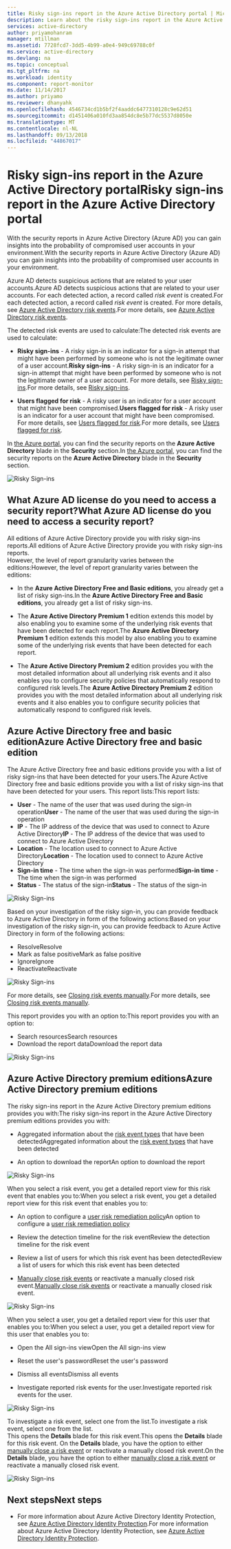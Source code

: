 ```yaml
---
title: Risky sign-ins report in the Azure Active Directory portal | Microsoft Docs
description: Learn about the risky sign-ins report in the Azure Active Directory portal
services: active-directory
author: priyamohanram
manager: mtillman
ms.assetid: 7728fcd7-3dd5-4b99-a0e4-949c69788c0f
ms.service: active-directory
ms.devlang: na
ms.topic: conceptual
ms.tgt_pltfrm: na
ms.workload: identity
ms.component: report-monitor
ms.date: 11/14/2017
ms.author: priyamo
ms.reviewer: dhanyahk
ms.openlocfilehash: 4546734cd1b5bf2f4aaddc6477310128c9e62d51
ms.sourcegitcommit: d1451406a010fd3aa854dc8e5b77dc5537d8050e
ms.translationtype: MT
ms.contentlocale: nl-NL
ms.lasthandoff: 09/13/2018
ms.locfileid: "44867017"
---
```

# <a name="risky-sign-ins-report-in-the-azure-active-directory-portal"></a><span data-ttu-id="df80c-103">Risky sign-ins report in the Azure Active Directory portal</span><span class="sxs-lookup"><span data-stu-id="df80c-103">Risky sign-ins report in the Azure Active Directory portal</span></span>

<span data-ttu-id="df80c-104">With the security reports in Azure Active Directory (Azure AD) you can gain insights into the probability of compromised user accounts in your environment.</span><span class="sxs-lookup"><span data-stu-id="df80c-104">With the security reports in Azure Active Directory (Azure AD) you can gain insights into the probability of compromised user accounts in your environment.</span></span> 

<span data-ttu-id="df80c-105">Azure AD detects suspicious actions that are related to your user accounts.</span><span class="sxs-lookup"><span data-stu-id="df80c-105">Azure AD detects suspicious actions that are related to your user accounts.</span></span> <span data-ttu-id="df80c-106">For each detected action, a record called *risk event* is created.</span><span class="sxs-lookup"><span data-stu-id="df80c-106">For each detected action, a record called *risk event* is created.</span></span> <span data-ttu-id="df80c-107">For more details, see [Azure Active Directory risk events](concept-risk-events.md).</span><span class="sxs-lookup"><span data-stu-id="df80c-107">For more details, see [Azure Active Directory risk events](concept-risk-events.md).</span></span> 

<span data-ttu-id="df80c-108">The detected risk events are used to calculate:</span><span class="sxs-lookup"><span data-stu-id="df80c-108">The detected risk events are used to calculate:</span></span>

- <span data-ttu-id="df80c-109">**Risky sign-ins** - A risky sign-in is an indicator for a sign-in attempt that might have been performed by someone who is not the legitimate owner of a user account.</span><span class="sxs-lookup"><span data-stu-id="df80c-109">**Risky sign-ins** - A risky sign-in is an indicator for a sign-in attempt that might have been performed by someone who is not the legitimate owner of a user account.</span></span> <span data-ttu-id="df80c-110">For more details, see [Risky sign-ins](../identity-protection/overview.md#risky-sign-ins).</span><span class="sxs-lookup"><span data-stu-id="df80c-110">For more details, see [Risky sign-ins](../identity-protection/overview.md#risky-sign-ins).</span></span> 

- <span data-ttu-id="df80c-111">**Users flagged for risk** - A risky user is an indicator for a user account that might have been compromised.</span><span class="sxs-lookup"><span data-stu-id="df80c-111">**Users flagged for risk** - A risky user is an indicator for a user account that might have been compromised.</span></span> <span data-ttu-id="df80c-112">For more details, see [Users flagged for risk](../identity-protection/overview.md#users-flagged-for-risk).</span><span class="sxs-lookup"><span data-stu-id="df80c-112">For more details, see [Users flagged for risk](../identity-protection/overview.md#users-flagged-for-risk).</span></span>  

<span data-ttu-id="df80c-113">In [the Azure portal](https://portal.azure.com), you can find the security reports on the **Azure Active Directory** blade in the **Security** section.</span><span class="sxs-lookup"><span data-stu-id="df80c-113">In [the Azure portal](https://portal.azure.com), you can find the security reports on the **Azure Active Directory** blade in the **Security** section.</span></span> 

![Risky Sign-ins](./media/concept-risky-sign-ins/10.png)


## <a name="what-azure-ad-license-do-you-need-to-access-a-security-report"></a><span data-ttu-id="df80c-115">What Azure AD license do you need to access a security report?</span><span class="sxs-lookup"><span data-stu-id="df80c-115">What Azure AD license do you need to access a security report?</span></span>  

<span data-ttu-id="df80c-116">All editions of Azure Active Directory provide you with risky sign-ins reports.</span><span class="sxs-lookup"><span data-stu-id="df80c-116">All editions of Azure Active Directory provide you with risky sign-ins reports.</span></span>  
<span data-ttu-id="df80c-117">However, the level of report granularity varies between the editions:</span><span class="sxs-lookup"><span data-stu-id="df80c-117">However, the level of report granularity varies between the editions:</span></span> 

- <span data-ttu-id="df80c-118">In the **Azure Active Directory Free and Basic editions**, you already get a list of risky sign-ins.</span><span class="sxs-lookup"><span data-stu-id="df80c-118">In the **Azure Active Directory Free and Basic editions**, you already get a list of risky sign-ins.</span></span> 

- <span data-ttu-id="df80c-119">The **Azure Active Directory Premium 1** edition extends this model by also enabling you to examine some of the underlying risk events that have been detected for each report.</span><span class="sxs-lookup"><span data-stu-id="df80c-119">The **Azure Active Directory Premium 1** edition extends this model by also enabling you to examine some of the underlying risk events that have been detected for each report.</span></span> 

- <span data-ttu-id="df80c-120">The **Azure Active Directory Premium 2** edition provides you with the most detailed information about all underlying risk events and it also enables you to configure security policies that automatically respond to configured risk levels.</span><span class="sxs-lookup"><span data-stu-id="df80c-120">The **Azure Active Directory Premium 2** edition provides you with the most detailed information about all underlying risk events and it also enables you to configure security policies that automatically respond to configured risk levels.</span></span>



## <a name="azure-active-directory-free-and-basic-edition"></a><span data-ttu-id="df80c-121">Azure Active Directory free and basic edition</span><span class="sxs-lookup"><span data-stu-id="df80c-121">Azure Active Directory free and basic edition</span></span>

<span data-ttu-id="df80c-122">The Azure Active Directory free and basic editions provide you with a list of risky sign-ins that have been detected for your users.</span><span class="sxs-lookup"><span data-stu-id="df80c-122">The Azure Active Directory free and basic editions provide you with a list of risky sign-ins that have been detected for your users.</span></span> <span data-ttu-id="df80c-123">This report lists:</span><span class="sxs-lookup"><span data-stu-id="df80c-123">This report lists:</span></span>

- <span data-ttu-id="df80c-124">**User** - The name of the user that was used during the sign-in operation</span><span class="sxs-lookup"><span data-stu-id="df80c-124">**User** - The name of the user that was used during the sign-in operation</span></span>
- <span data-ttu-id="df80c-125">**IP** - The IP address of the device that was used to connect to Azure Active Directory</span><span class="sxs-lookup"><span data-stu-id="df80c-125">**IP** - The IP address of the device that was used to connect to Azure Active Directory</span></span>
- <span data-ttu-id="df80c-126">**Location** - The location used to connect to Azure Active Directory</span><span class="sxs-lookup"><span data-stu-id="df80c-126">**Location** - The location used to connect to Azure Active Directory</span></span>
- <span data-ttu-id="df80c-127">**Sign-in time** - The time when the sign-in was performed</span><span class="sxs-lookup"><span data-stu-id="df80c-127">**Sign-in time** - The time when the sign-in was performed</span></span>
- <span data-ttu-id="df80c-128">**Status** - The status of the sign-in</span><span class="sxs-lookup"><span data-stu-id="df80c-128">**Status** - The status of the sign-in</span></span>


![Risky Sign-ins](./media/concept-risky-sign-ins/01.png)

<span data-ttu-id="df80c-130">Based on your investigation of the risky sign-in, you can provide feedback to Azure Active Directory in form of the following actions:</span><span class="sxs-lookup"><span data-stu-id="df80c-130">Based on your investigation of the risky sign-in, you can provide feedback to Azure Active Directory in form of the following actions:</span></span>

- <span data-ttu-id="df80c-131">Resolve</span><span class="sxs-lookup"><span data-stu-id="df80c-131">Resolve</span></span>
- <span data-ttu-id="df80c-132">Mark as false positive</span><span class="sxs-lookup"><span data-stu-id="df80c-132">Mark as false positive</span></span>
- <span data-ttu-id="df80c-133">Ignore</span><span class="sxs-lookup"><span data-stu-id="df80c-133">Ignore</span></span>
- <span data-ttu-id="df80c-134">Reactivate</span><span class="sxs-lookup"><span data-stu-id="df80c-134">Reactivate</span></span>

![Risky Sign-ins](./media/concept-risky-sign-ins/21.png)

<span data-ttu-id="df80c-136">For more details, see [Closing risk events manually](../identity-protection/overview.md#closing-risk-events-manually).</span><span class="sxs-lookup"><span data-stu-id="df80c-136">For more details, see [Closing risk events manually](../identity-protection/overview.md#closing-risk-events-manually).</span></span>

<span data-ttu-id="df80c-137">This report provides you with an option to:</span><span class="sxs-lookup"><span data-stu-id="df80c-137">This report provides you with an option to:</span></span>

- <span data-ttu-id="df80c-138">Search resources</span><span class="sxs-lookup"><span data-stu-id="df80c-138">Search resources</span></span>
- <span data-ttu-id="df80c-139">Download the report data</span><span class="sxs-lookup"><span data-stu-id="df80c-139">Download the report data</span></span>


![Risky Sign-ins](./media/concept-risky-sign-ins/93.png)


## <a name="azure-active-directory-premium-editions"></a><span data-ttu-id="df80c-141">Azure Active Directory premium editions</span><span class="sxs-lookup"><span data-stu-id="df80c-141">Azure Active Directory premium editions</span></span>

<span data-ttu-id="df80c-142">The risky sign-ins report in the Azure Active Directory premium editions provides you with:</span><span class="sxs-lookup"><span data-stu-id="df80c-142">The risky sign-ins report in the Azure Active Directory premium editions provides you with:</span></span>

- <span data-ttu-id="df80c-143">Aggregated information about the [risk event types](concept-risk-events.md) that have been detected</span><span class="sxs-lookup"><span data-stu-id="df80c-143">Aggregated information about the [risk event types](concept-risk-events.md) that have been detected</span></span>

- <span data-ttu-id="df80c-144">An option to download the report</span><span class="sxs-lookup"><span data-stu-id="df80c-144">An option to download the report</span></span>


![Risky Sign-ins](./media/concept-risky-sign-ins/456.png)


<span data-ttu-id="df80c-146">When you select a risk event, you get a detailed report view for this risk event that enables you to:</span><span class="sxs-lookup"><span data-stu-id="df80c-146">When you select a risk event, you get a detailed report view for this risk event that enables you to:</span></span>

- <span data-ttu-id="df80c-147">An option to configure a [user risk remediation policy](../identity-protection/overview.md#user-risk-security-policy)</span><span class="sxs-lookup"><span data-stu-id="df80c-147">An option to configure a [user risk remediation policy](../identity-protection/overview.md#user-risk-security-policy)</span></span>  

- <span data-ttu-id="df80c-148">Review the detection timeline for the risk event</span><span class="sxs-lookup"><span data-stu-id="df80c-148">Review the detection timeline for the risk event</span></span>  

- <span data-ttu-id="df80c-149">Review a list of users for which this risk event has been detected</span><span class="sxs-lookup"><span data-stu-id="df80c-149">Review a list of users for which this risk event has been detected</span></span>

- <span data-ttu-id="df80c-150">[Manually close risk events](../identity-protection/overview.md#closing-risk-events-manually) or reactivate a manually closed risk event.</span><span class="sxs-lookup"><span data-stu-id="df80c-150">[Manually close risk events](../identity-protection/overview.md#closing-risk-events-manually) or reactivate a manually closed risk event.</span></span> 


![Risky Sign-ins](./media/concept-risky-sign-ins/457.png)

<span data-ttu-id="df80c-152">When you select a user, you get a detailed report view for this user that enables you to:</span><span class="sxs-lookup"><span data-stu-id="df80c-152">When you select a user, you get a detailed report view for this user that enables you to:</span></span>

- <span data-ttu-id="df80c-153">Open the All sign-ins view</span><span class="sxs-lookup"><span data-stu-id="df80c-153">Open the All sign-ins view</span></span>

- <span data-ttu-id="df80c-154">Reset the user's password</span><span class="sxs-lookup"><span data-stu-id="df80c-154">Reset the user's password</span></span>

- <span data-ttu-id="df80c-155">Dismiss all events</span><span class="sxs-lookup"><span data-stu-id="df80c-155">Dismiss all events</span></span>

- <span data-ttu-id="df80c-156">Investigate reported risk events for the user.</span><span class="sxs-lookup"><span data-stu-id="df80c-156">Investigate reported risk events for the user.</span></span> 


![Risky Sign-ins](./media/concept-risky-sign-ins/324.png)


<span data-ttu-id="df80c-158">To investigate a risk event, select one from the list.</span><span class="sxs-lookup"><span data-stu-id="df80c-158">To investigate a risk event, select one from the list.</span></span>  
<span data-ttu-id="df80c-159">This opens the **Details** blade for this risk event.</span><span class="sxs-lookup"><span data-stu-id="df80c-159">This opens the **Details** blade for this risk event.</span></span> <span data-ttu-id="df80c-160">On the **Details** blade, you have the option to either [manually close a risk event](../identity-protection/overview.md#closing-risk-events-manually) or reactivate a manually closed risk event.</span><span class="sxs-lookup"><span data-stu-id="df80c-160">On the **Details** blade, you have the option to either [manually close a risk event](../identity-protection/overview.md#closing-risk-events-manually) or reactivate a manually closed risk event.</span></span> 


![Risky Sign-ins](./media/concept-risky-sign-ins/325.png)





## <a name="next-steps"></a><span data-ttu-id="df80c-162">Next steps</span><span class="sxs-lookup"><span data-stu-id="df80c-162">Next steps</span></span>

- <span data-ttu-id="df80c-163">For more information about Azure Active Directory Identity Protection, see [Azure Active Directory Identity Protection](../active-directory-identityprotection.md).</span><span class="sxs-lookup"><span data-stu-id="df80c-163">For more information about Azure Active Directory Identity Protection, see [Azure Active Directory Identity Protection](../active-directory-identityprotection.md).</span></span>

